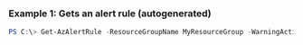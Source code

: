### Example 1: Gets an alert rule (autogenerated)
```powershell
PS C:\> Get-AzAlertRule -ResourceGroupName MyResourceGroup -WarningAction {WarningAction}
```

